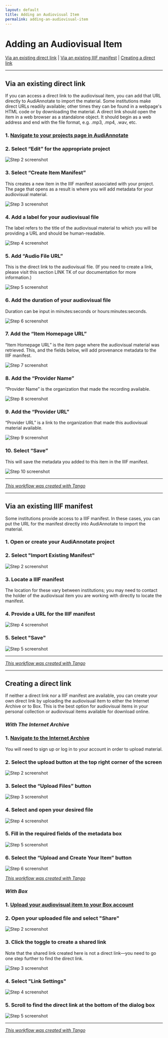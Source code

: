 ```yaml
---
layout: default
title: Adding an Audiovisual Item
permalink: adding-an-audiovisual-item
---
```

<!-- Add an essay or interpretive material below this line,
using HTML or markdown.  Do not modify this file above this line -->

# Adding an Audiovisual Item
<a href=#link>Via an existing direct link</a> | <a href=#IIIF>Via an existing IIIF manifest</a> | <a href=#create>Creating a direct link</a>

***
<h2 id="link">Via an existing direct link</h2>
If you can access a direct link to the audiovisual item, you can add that URL directly to AudiAnnotate to import the material. Some institutions make direct URLs readiily available; other times they can be found in a webpage's HTML code or by downloading the material. A direct link should open the item in a web browser as a standalone object. It should begin as a web address and end with the file format, e.g. .mp3, .mp4, .wav, etc.

### 1. [Navigate to your projects page in AudiAnnotate](http://audiannotate.brumfieldlabs.com/project/mine)


### 2. Select “Edit” for the appropriate project
![Step 2 screenshot](https://images.tango.us/public/screenshot_d5d40709-fe22-446f-afa0-27e377a3ab56.png?crop=focalpoint&fit=crop&fp-x=0.5488&fp-y=0.4844&fp-z=2.8706&w=1200&mark-w=0.2&mark-pad=0&mark64=aHR0cHM6Ly9pbWFnZXMudGFuZ28udXMvc3RhdGljL21hZGUtd2l0aC10YW5nby13YXRlcm1hcmsucG5n&ar=2880%3A1406)


### 3. Select “Create Item Manifest”
This creates a new item in the IIIF manifest associated with your project. The page that opens as a result is where you will add metadata for your audiovisual material.

![Step 3 screenshot](https://images.tango.us/public/screenshot_6192242c-d605-4572-bb68-90e7f4dc2c2a.png?crop=focalpoint&fit=crop&fp-x=0.2083&fp-y=0.3642&fp-z=2.4365&w=1200&mark-w=0.2&mark-pad=0&mark64=aHR0cHM6Ly9pbWFnZXMudGFuZ28udXMvc3RhdGljL21hZGUtd2l0aC10YW5nby13YXRlcm1hcmsucG5n&ar=2880%3A1406)


### 4. Add a label for your audiovisual file
The label refers to the title of the audiovisual material to which you will be providing a URL and should be human-readable.

![Step 4 screenshot](https://images.tango.us/public/screenshot_dac1bb3c-e151-49bb-b992-ac44a5762c9f.png?crop=focalpoint&fit=crop&fp-x=0.2625&fp-y=0.2752&fp-z=2.0000&w=1200&mark-w=0.2&mark-pad=0&mark64=aHR0cHM6Ly9pbWFnZXMudGFuZ28udXMvc3RhdGljL21hZGUtd2l0aC10YW5nby13YXRlcm1hcmsucG5n&ar=2880%3A1406)


### 5. Add “Audio File URL”
This is the direct link to the audiovisual file. (If you need to create a link, please visit this section LINK TK of our documentation for more information.)

![Step 5 screenshot](https://images.tango.us/public/screenshot_1579d776-46e7-4f57-bf25-cf88cf48ce33.png?crop=focalpoint&fit=crop&fp-x=0.2625&fp-y=0.3855&fp-z=2.0000&w=1200&mark-w=0.2&mark-pad=0&mark64=aHR0cHM6Ly9pbWFnZXMudGFuZ28udXMvc3RhdGljL21hZGUtd2l0aC10YW5nby13YXRlcm1hcmsucG5n&ar=2880%3A1406)


### 6. Add the duration of your audiovisual file
Duration can be input in minutes:seconds or hours:minutes:seconds.

![Step 6 screenshot](https://images.tango.us/public/screenshot_2258329a-2582-4557-a65b-9c7e6eed0866.png?crop=focalpoint&fit=crop&fp-x=0.1896&fp-y=0.5263&fp-z=2.8235&w=1200&mark-w=0.2&mark-pad=0&mark64=aHR0cHM6Ly9pbWFnZXMudGFuZ28udXMvc3RhdGljL21hZGUtd2l0aC10YW5nby13YXRlcm1hcmsucG5n&ar=2880%3A1406)


### 7. Add the “Item Homepage URL”
“Item Homepage URL” is the item page where the audiovisual material was retrieved. This, and the fields below, will add provenance metadata to the IIIF manifest.

![Step 7 screenshot](https://images.tango.us/public/screenshot_b5f59b04-1ee0-4100-82cc-aa927a7a4461.png?crop=focalpoint&fit=crop&fp-x=0.2625&fp-y=0.6366&fp-z=2.0000&w=1200&mark-w=0.2&mark-pad=0&mark64=aHR0cHM6Ly9pbWFnZXMudGFuZ28udXMvc3RhdGljL21hZGUtd2l0aC10YW5nby13YXRlcm1hcmsucG5n&ar=2880%3A1406)


### 8. Add the “Provider Name”
“Provider Name” is the organization that made the recording available.

![Step 8 screenshot](https://images.tango.us/public/screenshot_2fc2032c-90af-4d83-aebf-1aa6f207a55a.png?crop=focalpoint&fit=crop&fp-x=0.2625&fp-y=0.7468&fp-z=2.0000&w=1200&mark-w=0.2&mark-pad=0&mark64=aHR0cHM6Ly9pbWFnZXMudGFuZ28udXMvc3RhdGljL21hZGUtd2l0aC10YW5nby13YXRlcm1hcmsucG5n&ar=2880%3A1406)


### 9. Add the “Provider URL”
“Provider URL” is a link to the organization that made this audiovisual material available.

![Step 9 screenshot](https://images.tango.us/public/screenshot_191da641-eb54-4191-acc5-efa82785cf4a.png?crop=focalpoint&fit=crop&fp-x=0.2625&fp-y=0.8563&fp-z=2.0000&w=1200&mark-w=0.2&mark-pad=0&mark64=aHR0cHM6Ly9pbWFnZXMudGFuZ28udXMvc3RhdGljL21hZGUtd2l0aC10YW5nby13YXRlcm1hcmsucG5n&ar=2880%3A1406)


### 10. Select “Save”
This will save the metadata you added to this item in the IIIF manifest.

![Step 10 screenshot](https://images.tango.us/public/screenshot_0817e3f3-1f82-4927-a206-6310727ad241.png?crop=focalpoint&fit=crop&fp-x=0.1816&fp-y=0.9388&fp-z=2.9569&w=1200&mark-w=0.2&mark-pad=0&mark64=aHR0cHM6Ly9pbWFnZXMudGFuZ28udXMvc3RhdGljL21hZGUtd2l0aC10YW5nby13YXRlcm1hcmsucG5n&ar=2880%3A1406)


***
_[This workflow was created with Tango](https://app.tango.us/app/workflow/d00aebb1-8a78-450f-b554-c90082d4ad64?utm_source=markdown&utm_medium=markdown&utm_campaign=workflow%20export%20links)_

***

<h2 id="IIIF">Via an existing IIIF manifest</h2>
Some institutions provide access to a IIIF manifest. In these cases, you can put the URL for the manifest directly into AudiAnnotate to import the material.

### 1. Open or create your AudiAnnotate project


### 2. Select "Import Existing Manifest"
![Step 2 screenshot](https://images.tango.us/public/screenshot_cf899080-7add-4a74-8152-636fa99dfb6c.png?crop=focalpoint&fit=crop&fp-x=0.3290&fp-y=0.4189&fp-z=2.3510&w=1200&mark-w=0.2&mark-pad=0&mark64=aHR0cHM6Ly9pbWFnZXMudGFuZ28udXMvc3RhdGljL21hZGUtd2l0aC10YW5nby13YXRlcm1hcmsucG5n&ar=2880%3A1406)


### 3. Locate a IIIF manifest
The location for these vary between institutions; you may need to contact the holder of the audiovisual item you are working with directly to locate the manifest.


### 4. Provide a URL for the IIIF manifest
![Step 4 screenshot](https://images.tango.us/public/screenshot_7110519c-47d2-433d-b50c-f77fd4a6152a.png?crop=focalpoint&fit=crop&fp-x=0.3812&fp-y=0.2752&fp-z=1.3559&w=1200&mark-w=0.2&mark-pad=0&mark64=aHR0cHM6Ly9pbWFnZXMudGFuZ28udXMvc3RhdGljL21hZGUtd2l0aC10YW5nby13YXRlcm1hcmsucG5n&ar=2880%3A1406)


### 5. Select "Save"
![Step 5 screenshot](https://images.tango.us/public/screenshot_e66a7865-767d-4383-9002-0de5e7bcea36.png?crop=focalpoint&fit=crop&fp-x=0.1816&fp-y=0.3371&fp-z=2.8706&w=1200&mark-w=0.2&mark-pad=0&mark64=aHR0cHM6Ly9pbWFnZXMudGFuZ28udXMvc3RhdGljL21hZGUtd2l0aC10YW5nby13YXRlcm1hcmsucG5n&ar=2880%3A1406)

***
_[This workflow was created with Tango](https://app.tango.us/app/workflow/3d82c730-3a1d-40c6-9b33-65c770b56dd1?utm_source=markdown&utm_medium=markdown&utm_campaign=workflow%20export%20links)_

***

<h2 id="create">Creating a direct link</h2>
If neither a direct link nor a IIIF manifest are available, you can create your own direct link by uploading the audiovisual item to either the Internet Archive or to Box. This is the best option for audiovisual items in your personal collection or audiovisual items available for download online.

### <i>With The Internet Archive</i>

### 1. [Navigate to the Internet Archive](https://archive.org/)
You will need to sign up or log in to your account in order to upload material.


### 2. Select the upload button at the top right corner of the screen
![Step 2 screenshot](https://images.tango.us/public/edited_image_de414258-5e5d-4af7-83ef-b0d47afe3a3b.png?crop=focalpoint&fit=crop&fp-x=0.5000&fp-y=0.5000&fp-z=1.0000&w=1200&mark-w=0.2&mark-pad=0&mark64=aHR0cHM6Ly9pbWFnZXMudGFuZ28udXMvc3RhdGljL21hZGUtd2l0aC10YW5nby13YXRlcm1hcmsucG5n&ar=2880%3A1408)


### 3. Select the “Upload Files” button
![Step 3 screenshot](https://images.tango.us/public/screenshot_aca117b3-70e9-4319-b626-d07611d2b9c3.png?crop=focalpoint&fit=crop&fp-x=0.5000&fp-y=0.5000&fp-z=2.0000&w=1200&mark-w=0.2&mark-pad=0&mark64=aHR0cHM6Ly9pbWFnZXMudGFuZ28udXMvc3RhdGljL21hZGUtd2l0aC10YW5nby13YXRlcm1hcmsucG5n&ar=2880%3A1408)


### 4. Select and open your desired file
![Step 4 screenshot](https://images.tango.us/public/screenshot_12ab1ed1-5e4e-4f7e-a2a8-aeb90266ec30.png?crop=focalpoint&fit=crop&fp-x=0.5000&fp-y=0.4034&fp-z=1.1633&w=1200&mark-w=0.2&mark-pad=0&mark64=aHR0cHM6Ly9pbWFnZXMudGFuZ28udXMvc3RhdGljL21hZGUtd2l0aC10YW5nby13YXRlcm1hcmsucG5n&ar=2880%3A1408)


### 5. Fill in the required fields of the metadata box
![Step 5 screenshot](https://images.tango.us/public/screenshot_70924f5b-ce55-4bab-a6a6-5a6fc37af9d7.png?crop=focalpoint&fit=crop&fp-x=0.3340&fp-y=0.2173&fp-z=1.9835&w=1200&mark-w=0.2&mark-pad=0&mark64=aHR0cHM6Ly9pbWFnZXMudGFuZ28udXMvc3RhdGljL21hZGUtd2l0aC10YW5nby13YXRlcm1hcmsucG5n&ar=2880%3A1408)


### 6. Select the “Upload and Create Your Item” button
![Step 6 screenshot](https://images.tango.us/public/screenshot_9d112015-de00-407d-8629-7ef4444b77dc.png?crop=focalpoint&fit=crop&fp-x=0.4998&fp-y=0.9048&fp-z=2.2518&w=1200&mark-w=0.2&mark-pad=0&mark64=aHR0cHM6Ly9pbWFnZXMudGFuZ28udXMvc3RhdGljL21hZGUtd2l0aC10YW5nby13YXRlcm1hcmsucG5n&ar=2880%3A1408)

_[This workflow was created with Tango](https://app.tango.us/app/workflow/ccf79428-64c7-45b3-b183-3db29b3ec5f5?utm_source=markdown&utm_medium=markdown&utm_campaign=workflow%20export%20links)_

### <i>With Box</i>

### 1. [Upload your audiovisual item to your Box account](https://utexas.app.box.com/file/959148120701)


### 2. Open your uploaded file and select "Share"
![Step 2 screenshot](https://images.tango.us/public/screenshot_6a41a86f-f362-45e4-aa08-a23abf39f333.png?crop=focalpoint&fit=crop&fp-x=0.9245&fp-y=0.0420&fp-z=2.8019&w=1200&mark-w=0.2&mark-pad=0&mark64=aHR0cHM6Ly9pbWFnZXMudGFuZ28udXMvc3RhdGljL21hZGUtd2l0aC10YW5nby13YXRlcm1hcmsucG5n&ar=2880%3A1406)


### 3. Click the toggle to create a shared link
Note that the shared link created here is not a direct link—you need to go one step further to find the direct link.

![Step 3 screenshot](https://images.tango.us/public/screenshot_c9f82adc-42e6-4189-8455-e1580a7e8df4.png?crop=focalpoint&fit=crop&fp-x=0.3611&fp-y=0.6522&fp-z=3.0446&w=1200&mark-w=0.2&mark-pad=0&mark64=aHR0cHM6Ly9pbWFnZXMudGFuZ28udXMvc3RhdGljL21hZGUtd2l0aC10YW5nby13YXRlcm1hcmsucG5n&ar=2880%3A1406)


### 4. Select "Link Settings"
![Step 4 screenshot](https://images.tango.us/public/screenshot_b851bda0-da29-4980-8879-f6eee3f9f931.png?crop=focalpoint&fit=crop&fp-x=0.6135&fp-y=0.5797&fp-z=2.8515&w=1200&mark-w=0.2&mark-pad=0&mark64=aHR0cHM6Ly9pbWFnZXMudGFuZ28udXMvc3RhdGljL21hZGUtd2l0aC10YW5nby13YXRlcm1hcmsucG5n&ar=2880%3A1406)


### 5. Scroll to find the direct link at the bottom of the dialog box
![Step 5 screenshot](https://images.tango.us/public/screenshot_0b726491-f8ea-4de5-877a-564cd26771d2.png?crop=focalpoint&fit=crop&fp-x=0.4722&fp-y=0.7923&fp-z=1.9149&w=1200&mark-w=0.2&mark-pad=0&mark64=aHR0cHM6Ly9pbWFnZXMudGFuZ28udXMvc3RhdGljL21hZGUtd2l0aC10YW5nby13YXRlcm1hcmsucG5n&ar=2880%3A1406)

***
_[This workflow was created with Tango](https://app.tango.us/app/workflow/d70ac780-4027-4662-af7d-f56eae401bb0?utm_source=markdown&utm_medium=markdown&utm_campaign=workflow%20export%20links)_
